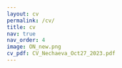 ```yaml
---
layout: cv
permalink: /cv/
title: cv
nav: true
nav_order: 4
image: ON_new.png
cv_pdf: CV_Nechaeva_Oct27_2023.pdf
---
```

